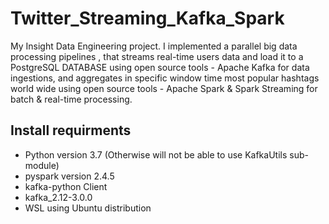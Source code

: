 # Twitter_Streaming_Kafka_Spark
My Insight Data Engineering project. I implemented a parallel big data processing pipelines , that streams real-time users data and load it to a PostgreSQL DATABASE using open source tools - ​Apache Kafka ​for data ingestions, and aggregates in specific window time  most popular hashtags world wide using open source tools - Apache Spark ​&amp; ​Spark Streaming ​for batch &amp; real-time processing.

## Install requirments

* Python version 3.7 (Otherwise will not be able to use KafkaUtils sub-module)
* pyspark version 2.4.5
* kafka-python Client
* kafka_2.12-3.0.0
* WSL using Ubuntu distribution
 
